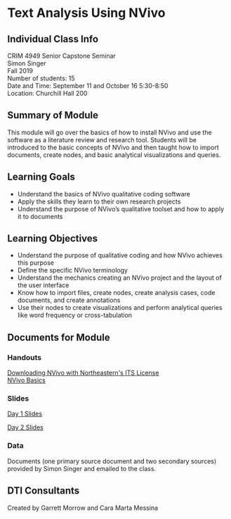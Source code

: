 # Text Analysis Using NVivo

## Individual Class Info
CRIM 4949 Senior Capstone Seminar
<br>
Simon Singer
<br>
Fall 2019
<br>
Number of students: 15
<br>
Date and Time: September 11 and October 16 5:30-8:50
<br>
Location: Churchill Hall 200
<br>

## Summary of Module
This module will go over the basics of how to install NVivo and use the software as a literature review and research tool. Students will be introduced to the basic concepts of NVivo and then taught how to import documents, create nodes, and basic analytical visualizations and queries.

## Learning Goals
- Understand the basics of NVivo qualitative coding software 
- Apply the skills they learn to their own research projects
- Understand the purpose of NVivo’s qualitative toolset and how to apply it to documents

## Learning Objectives
- Understand the purpose of qualitative coding and how NVivo achieves this purpose
- Define the specific NVivo terminology
- Understand the mechanics creating an NVivo project and the layout of the user interface
- Know how to import files, create nodes, create analysis cases, code documents, and create annotations
- Use their nodes to create visualizations and perform analytical queries like word frequency or cross-tabulation


## Documents for Module

### Handouts

[Downloading NVivo with Northeastern's ITS License](https://github.com/NULabNortheastern/digitalassignmentshowcase/blob/master/coding_qualitative/fa19-singer-crim6200-nvivo/handout-installingNVivo.pdf)
<br>
[NVivo Basics](https://github.com/NULabNortheastern/digitalassignmentshowcase/blob/master/coding_qualitative/fa19-singer-crim6200-nvivo/handout-UsingNVivoBasics.pdf) 

### Slides

[Day 1 Slides](https://github.com/NULabNortheastern/digitalassignmentshowcase/blob/master/coding_qualitative/fa19-singer-crim6200-nvivo/slides-day1.pdf)

[Day 2 Slides](https://github.com/NULabNortheastern/digitalassignmentshowcase/blob/master/coding_qualitative/fa19-singer-crim6200-nvivo/slides-day2.pdf)

### Data
Documents (one primary source document and two secondary sources) provided by Simon Singer and emailed to the class.

## DTI Consultants
Created by Garrett Morrow and Cara Marta Messina
